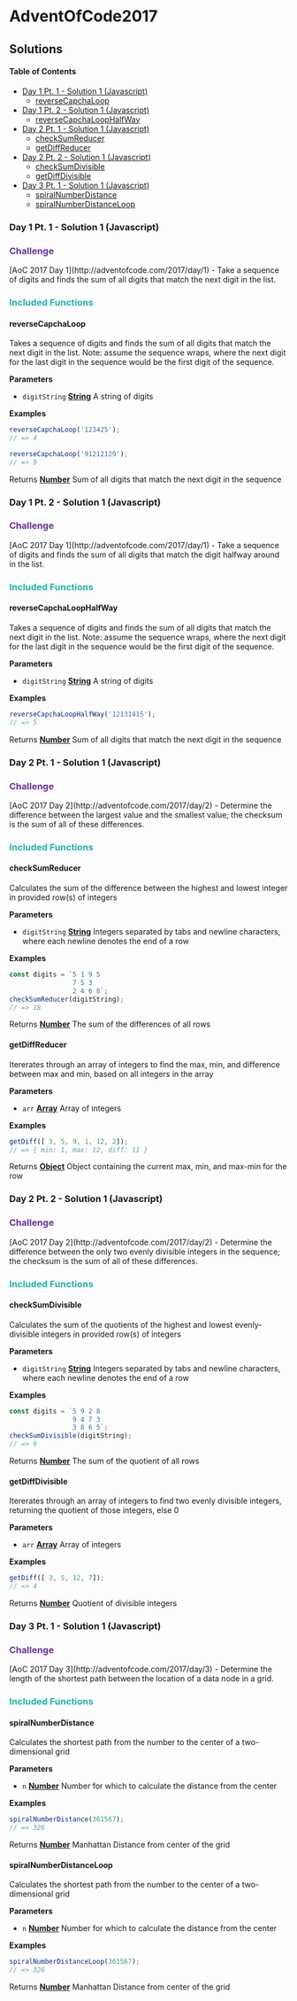# AdventOfCode2017

## Solutions

<!-- Generated by documentation.js. Update this documentation by updating the source code. -->

#### Table of Contents

-   [Day 1 Pt. 1 - Solution 1 (Javascript)](#day-1-pt-1---solution-1-javascript)
    -   [reverseCapchaLoop](#reversecapchaloop)
-   [Day 1 Pt. 2 - Solution 1 (Javascript)](#day-1-pt-2---solution-1-javascript)
    -   [reverseCapchaLoopHalfWay](#reversecapchaloophalfway)
-   [Day 2 Pt. 1 - Solution 1 (Javascript)](#day-2-pt-1---solution-1-javascript)
    -   [checkSumReducer](#checksumreducer)
    -   [getDiffReducer](#getdiffreducer)
-   [Day 2 Pt. 2 - Solution 1 (Javascript)](#day-2-pt-2---solution-1-javascript)
    -   [checkSumDivisible](#checksumdivisible)
    -   [getDiffDivisible](#getdiffdivisible)
-   [Day 3 Pt. 1 - Solution 1 (Javascript)](#day-3-pt-1---solution-1-javascript)
    -   [spiralNumberDistance](#spiralnumberdistance)
    -   [spiralNumberDistanceLoop](#spiralnumberdistanceloop)

### Day 1 Pt. 1 - Solution 1 (Javascript)

<h3 style="color:RebeccaPurple">Challenge</h3>
[AoC 2017 Day 1](http://adventofcode.com/2017/day/1) - Take a sequence of
digits and finds the sum of all digits that match the next digit in the list.
<h3 style="color:LightSeaGreen">Included Functions</h3>


#### reverseCapchaLoop

Takes a sequence of digits and finds the sum of all digits that match the next
digit in the list. Note: assume the sequence wraps, where the next digit for the
last digit in the sequence would be the first digit of the sequence.

**Parameters**

-   `digitString` **[String](https://developer.mozilla.org/docs/Web/JavaScript/Reference/Global_Objects/String)** A string of digits

**Examples**

```javascript
reverseCapchaLoop('123425');
// => 4
```

```javascript
reverseCapchaLoop('91212129');
// => 9
```

Returns **[Number](https://developer.mozilla.org/docs/Web/JavaScript/Reference/Global_Objects/Number)** Sum of all digits that match the next digit in the sequence

### Day 1 Pt. 2 - Solution 1 (Javascript)

<h3 style="color:RebeccaPurple">Challenge</h3>
[AoC 2017 Day 1](http://adventofcode.com/2017/day/1) - Take a sequence of
digits and finds the sum of all digits that match the digit halfway around in the list.
<h3 style="color:LightSeaGreen">Included Functions</h3>


#### reverseCapchaLoopHalfWay

Takes a sequence of digits and finds the sum of all digits that match the next
digit in the list. Note: assume the sequence wraps, where the next digit for the
last digit in the sequence would be the first digit of the sequence.

**Parameters**

-   `digitString` **[String](https://developer.mozilla.org/docs/Web/JavaScript/Reference/Global_Objects/String)** A string of digits

**Examples**

```javascript
reverseCapchaLoopHalfWay('12131415');
// => 5
```

Returns **[Number](https://developer.mozilla.org/docs/Web/JavaScript/Reference/Global_Objects/Number)** Sum of all digits that match the next digit in the sequence

### Day 2 Pt. 1 - Solution 1 (Javascript)

<h3 style="color:RebeccaPurple">Challenge</h3>
[AoC 2017 Day 2](http://adventofcode.com/2017/day/2) - Determine the difference
between the largest value and the smallest value; the checksum is the sum
of all of these differences.
<h3 style="color:LightSeaGreen">Included Functions</h3>


#### checkSumReducer

Calculates the sum of the difference between the highest and lowest integer
in provided row(s) of integers

**Parameters**

-   `digitString` **[String](https://developer.mozilla.org/docs/Web/JavaScript/Reference/Global_Objects/String)** Integers separated by tabs and newline characters, where each newline denotes the end of a row

**Examples**

```javascript
const digits = `5 1 9 5
                7 5 3
                2 4 6 8`;
checkSumReducer(digitString);
// => 18
```

Returns **[Number](https://developer.mozilla.org/docs/Web/JavaScript/Reference/Global_Objects/Number)** The sum of the differences of all rows

#### getDiffReducer

Itererates through an array of integers to find the max, min, and difference between
max and min, based on all integers in the array

**Parameters**

-   `arr` **[Array](https://developer.mozilla.org/docs/Web/JavaScript/Reference/Global_Objects/Array)** Array of integers

**Examples**

```javascript
getDiff([ 3, 5, 9, 1, 12, 2]);
// => { min: 1, max: 12, diff: 11 }
```

Returns **[Object](https://developer.mozilla.org/docs/Web/JavaScript/Reference/Global_Objects/Object)** Object containing the current max, min, and max-min for the row

### Day 2 Pt. 2 - Solution 1 (Javascript)

<h3 style="color:RebeccaPurple">Challenge</h3>
[AoC 2017 Day 2](http://adventofcode.com/2017/day/2) - Determine the difference
between the only two evenly divisible integers in the sequence; the checksum is the sum
of all of these differences.
<h3 style="color:LightSeaGreen">Included Functions</h3>


#### checkSumDivisible

Calculates the sum of the quotients of the highest and lowest evenly-divisible
integers in provided row(s) of integers

**Parameters**

-   `digitString` **[String](https://developer.mozilla.org/docs/Web/JavaScript/Reference/Global_Objects/String)** Integers separated by tabs and newline characters, where each newline denotes the end of a row

**Examples**

```javascript
const digits = `5 9 2 8
                9 4 7 3
                3 8 6 5`;
checkSumDivisible(digitString);
// => 9
```

Returns **[Number](https://developer.mozilla.org/docs/Web/JavaScript/Reference/Global_Objects/Number)** The sum of the quotient of all rows

#### getDiffDivisible

Itererates through an array of integers to find two evenly divisible integers,
returning the quotient of those integers, else 0

**Parameters**

-   `arr` **[Array](https://developer.mozilla.org/docs/Web/JavaScript/Reference/Global_Objects/Array)** Array of integers

**Examples**

```javascript
getDiff([ 3, 5, 12, 7]);
// => 4
```

Returns **[Number](https://developer.mozilla.org/docs/Web/JavaScript/Reference/Global_Objects/Number)** Quotient of divisible integers

### Day 3 Pt. 1 - Solution 1 (Javascript)

<h3 style="color:RebeccaPurple">Challenge</h3>
[AoC 2017 Day 3](http://adventofcode.com/2017/day/3) - Determine the length of
the shortest path between the location of a data node in a grid.
<h3 style="color:LightSeaGreen">Included Functions</h3>


#### spiralNumberDistance

Calculates the shortest path from the number to the center of a two-dimensional grid

**Parameters**

-   `n` **[Number](https://developer.mozilla.org/docs/Web/JavaScript/Reference/Global_Objects/Number)** Number for which to calculate the distance from the center

**Examples**

```javascript
spiralNumberDistance(361567);
// => 326
```

Returns **[Number](https://developer.mozilla.org/docs/Web/JavaScript/Reference/Global_Objects/Number)** Manhattan Distance from center of the grid

#### spiralNumberDistanceLoop

Calculates the shortest path from the number to the center of a two-dimensional grid

**Parameters**

-   `n` **[Number](https://developer.mozilla.org/docs/Web/JavaScript/Reference/Global_Objects/Number)** Number for which to calculate the distance from the center

**Examples**

```javascript
spiralNumberDistanceLoop(361567);
// => 326
```

Returns **[Number](https://developer.mozilla.org/docs/Web/JavaScript/Reference/Global_Objects/Number)** Manhattan Distance from center of the grid
